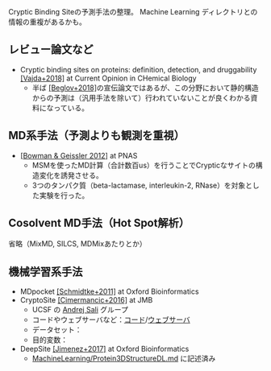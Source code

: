 Cryptic Binding Siteの予測手法の整理。
Machine Learning ディレクトリとの情報の重複があるかも。
<!-- TEMPLATE
* NAME [[AUTHOR YEAR]](ADDRESS) at JOURNAL NAME
  * INSTITUTE NAME の PRINCIPAL INVESTIGATOR グループ
  * コードやウェブサーバなど：存在すればアドレスを記述
  * データセット：
  * 目的変数：
  * 推しポイント（あれば）
-->

## レビュー論文など
* Cryptic binding sites on proteins: definition, detection, and druggability [[Vajda+2018]](https://doi.org/10.1016/j.cbpa.2018.05.003) at Current Opinion in CHemical Biology
  * 半ば [[Beglov+2018]](http://www.pnas.org/lookup/doi/10.1073/pnas.1711490115)の宣伝論文ではあるが、この分野において静的構造からの予測は（汎用手法を除いて）行われていないことが良くわかる資料になっている。

## MD系手法（予測よりも観測を重視）
* [[Bowman & Geissler 2012]](https://www.pnas.org/content/109/29/11681) at PNAS
  * MSMを使ったMD計算（合計数百us）を行うことでCrypticなサイトの構造変化を誘発させる。
  * 3つのタンパク質（beta-lactamase, interleukin-2, RNase）を対象とした実験を行った。

## Cosolvent MD手法（Hot Spot解析）
省略（MixMD, SILCS, MDMixあたりとか）

## 機械学習系手法
  
* MDpocket [[Schmidtke+2011]](https://academic.oup.com/bioinformatics/article-lookup/doi/10.1093/bioinformatics/btr550) at Oxford Bioinformatics
* CryptoSite [[Cimermancic+2016]](https://www.sciencedirect.com/science/article/pii/S0022283616000851) at JMB
  * UCSF の [Andrej Sali](https://salilab.org/) グループ
  * コードやウェブサーバなど：[コード](https://github.com/salilab/cryptosite/)/[ウェブサーバ](https://modbase.compbio.ucsf.edu/cryptosite/)
  * データセット：
  * 目的変数：
* DeepSite [[Jimenez+2017]](https://academic.oup.com/bioinformatics/article/33/19/3036/3859178) at Oxford Bioinformatics
  * [MachineLearning/Protein3DStructureDL.md](https://github.com/keisuke-yanagisawa/knowledge/blob/master/MachineLearning/Protein3DStructureDL.md) に記述済み 
